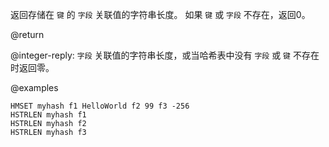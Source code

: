 返回存储在 `键` 的 `字段` 关联值的字符串长度。 如果 `键` 或 `字段` 不存在，返回0。 

@return

@integer-reply: `字段` 关联值的字符串长度，或当哈希表中没有 `字段` 或 `键` 不存在时返回零。

@examples

```cli
HMSET myhash f1 HelloWorld f2 99 f3 -256
HSTRLEN myhash f1
HSTRLEN myhash f2
HSTRLEN myhash f3
```
